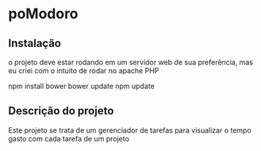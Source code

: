 # poModoro

## Instalação

o projeto deve estar rodando em um servidor web de sua preferência, mas eu criei com o intuito de rodar no apache PHP

npm install bower
bower update
npm update

## Descrição do projeto

Este projeto se trata de um gerenciador de tarefas para visualizar o tempo gasto com cada tarefa de um projeto